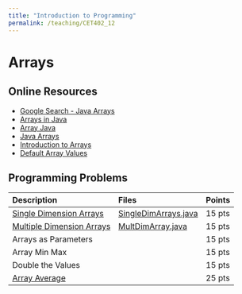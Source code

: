 ```yaml
---
title: "Introduction to Programming"
permalink: /teaching/CET402_12
---
```


# Arrays

## Online Resources
- [Google Search - Java Arrays](https://www.google.com/search?q=java+arrays+example&rlz=1C1SQJL_enUS837US837&oq=java+arrays+e&aqs=chrome.2.69i57j0l5.6367j0j7&sourceid=chrome&ie=UTF-8)
- [Arrays in Java](https://www.geeksforgeeks.org/arrays-in-java/)
- [Array Java](https://www.javatpoint.com/array-in-java)
- [Java Arrays](https://www.w3schools.com/java/java_arrays.asp)
- [Introduction to Arrays](https://www.youtube.com/watch?v=L06uGnF4IpY)
- [Default Array Values](https://www.geeksforgeeks.org/default-array-values-in-java/)

## Programming Problems

| Description                                                 | Files                                                                 | Points |
| :---------------------------------------------------------- | :-------------------------------------------------------------------- | :----- |
| [Single Dimension Arrays](/teaching/CET402_SingleDimArrays) | [SingleDimArrays.java](/files/CET402/java_files/SingleDimArrays.java) | 15 pts |
| [Multiple Dimension Arrays](/files/CET402/pdfs/12_MultiDimensionalArrays.pdf) | [MultDimArray.java](/files/CET402/java_files/MultDimArray.java)     | 15 pts |
| Arrays as Parameters                                        |                                                                       | 15 pts |
| Array Min Max                                               |                                                                       | 15 pts |
| Double the Values                                           |                                                                       | 15 pts |
| [Array Average](/files/CET402/pdfs/12_ArrayAverage.pdf)|                                                                       | 25 pts |
